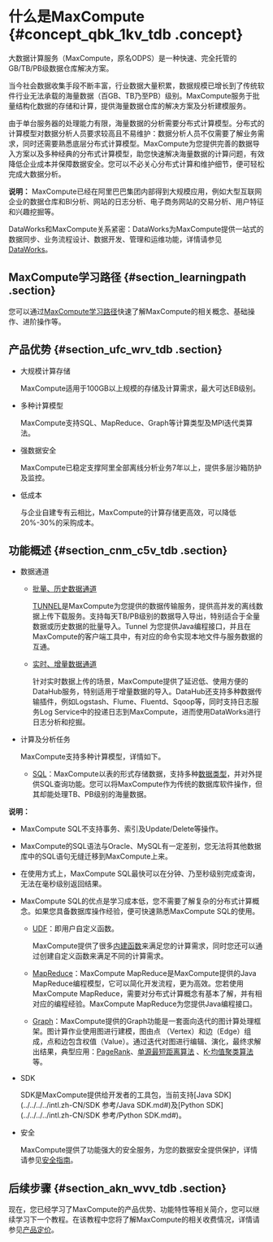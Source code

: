 # 什么是MaxCompute {#concept_qbk_1kv_tdb .concept}

大数据计算服务（MaxCompute，原名ODPS）是一种快速、完全托管的GB/TB/PB级数据仓库解决方案。

当今社会数据收集手段不断丰富，行业数据大量积累，数据规模已增长到了传统软件行业无法承载的海量数据（百GB、TB乃至PB）级别。MaxCompute服务于批量结构化数据的存储和计算，提供海量数据仓库的解决方案及分析建模服务。

由于单台服务器的处理能力有限，海量数据的分析需要分布式计算模型。分布式的计算模型对数据分析人员要求较高且不易维护：数据分析人员不仅需要了解业务需求，同时还需要熟悉底层分布式计算模型。MaxCompute为您提供完善的数据导入方案以及多种经典的分布式计算模型，助您快速解决海量数据的计算问题，有效降低企业成本并保障数据安全。您可以不必关心分布式计算和维护细节，便可轻松完成大数据分析。

**说明：** MaxCompute已经在阿里巴巴集团内部得到大规模应用，例如大型互联网企业的数据仓库和BI分析、网站的日志分析、电子商务网站的交易分析、用户特征和兴趣挖掘等。

DataWorks和MaxCompute关系紧密：DataWorks为MaxCompute提供一站式的数据同步、业务流程设计、数据开发、管理和运维功能，详情请参见[DataWorks](https://www.alibabacloud.com/help/doc-detail/30256.htm)。

## MaxCompute学习路径 {#section_learningpath .section}

您可以通过[MaxCompute学习路径](https://www.alibabacloud.com/getting-started/learningpath/maxcompute)快速了解MaxCompute的相关概念、基础操作、进阶操作等。

## 产品优势 {#section_ufc_wrv_tdb .section}

-   大规模计算存储

    MaxCompute适用于100GB以上规模的存储及计算需求，最大可达EB级别。

-   多种计算模型

    MaxCompute支持SQL、MapReduce、Graph等计算类型及MPI迭代类算法。

-   强数据安全

    MaxCompute已稳定支撑阿里全部离线分析业务7年以上，提供多层沙箱防护及监控。

-   低成本

    与企业自建专有云相比，MaxCompute的计算存储更高效，可以降低20%-30%的采购成本。


## 功能概述 {#section_cnm_c5v_tdb .section}

-   数据通道
    -   [批量、历史数据通道](../../../../intl.zh-CN/用户指南/数据上传下载/数据上传__下载概述.md#)

        [TUNNEL](../../../../intl.zh-CN/用户指南/数据上传下载/批量数据通道SDK介绍/批量数据通道概要.md)是MaxCompute为您提供的数据传输服务，提供高并发的离线数据上传下载服务。支持每天TB/PB级别的数据导入导出，特别适合于全量数据或历史数据的批量导入。Tunnel 为您提供Java编程接口，并且在MaxCompute的客户端工具中，有对应的命令实现本地文件与服务数据的互通。

    -   [实时、增量数据通道](../../../../intl.zh-CN/用户指南/数据上传下载/DataHub实时数据通道.md#)

        针对实时数据上传的场景，MaxCompute提供了延迟低、使用方便的DataHub服务，特别适用于增量数据的导入。DataHub还支持多种数据传输插件，例如Logstash、Flume、Fluentd、Sqoop等，同时支持日志服务Log Service中的投递日志到MaxCompute，进而使用DataWorks进行日志分析和挖掘。

-   计算及分析任务

    MaxCompute支持多种计算模型，详情如下。

    -   [SQL](../../../../intl.zh-CN/用户指南/SQL/SQL概述.md#)：MaxCompute以表的形式存储数据，支持多种[数据类型](../../../../intl.zh-CN/用户指南/基本概念/数据类型.md#)，并对外提供SQL查询功能。您可以将MaxCompute作为传统的数据库软件操作，但其却能处理TB、PB级别的海量数据。

**说明：** 

-   MaxCompute SQL不支持事务、索引及Update/Delete等操作。
-   MaxCompute的SQL语法与Oracle、MySQL有一定差别，您无法将其他数据库中的SQL语句无缝迁移到MaxCompute上来。
-   在使用方式上，MaxCompute SQL最快可以在分钟、乃至秒级别完成查询，无法在毫秒级别返回结果。
-   MaxCompute SQL的优点是学习成本低，您不需要了解复杂的分布式计算概念。如果您具备数据库操作经验，便可快速熟悉MaxCompute SQL的使用。
    -   [UDF](../../../../intl.zh-CN/用户指南/SQL/UDF/UDF概述.md)：即用户自定义函数。

        MaxCompute提供了很多[内建函数](../../../../intl.zh-CN/用户指南/SQL/内建函数/日期函数.md)来满足您的计算需求，同时您还可以通过创建自定义函数来满足不同的计算需求。

    -   [MapReduce](../../../../intl.zh-CN/用户指南/MapReduce/概要/MapReduce概述.md)：MaxCompute MapReduce是MaxCompute提供的Java MapReduce编程模型，它可以简化开发流程，更为高效。您若使用MaxCompute MapReduce，需要对分布式计算概念有基本了解，并有相对应的编程经验。MaxCompute MapReduce为您提供Java编程接口。
    -   [Graph](../../../../intl.zh-CN/用户指南/图模型/图模型概述.md)：MaxCompute提供的Graph功能是一套面向迭代的图计算处理框架。图计算作业使用图进行建模，图由点 （Vertex）和边（Edge）组成，点和边包含权值（Value）。通过迭代对图进行编辑、演化，最终求解出结果，典型应用：[PageRank](../../../../intl.zh-CN/用户指南/图模型/示例程序/PageRank.md)、[单源最短距离算法](../../../../intl.zh-CN/用户指南/图模型/示例程序/单源最短距离.md) 、[K-均值聚类算法](../../../../intl.zh-CN/用户指南/图模型/示例程序/K-均值聚类.md)等。
-   SDK

    SDK是MaxCompute提供给开发者的工具包，当前支持[Java SDK](../../../../intl.zh-CN/SDK 参考/Java SDK.md#)及[Python SDK](../../../../intl.zh-CN/SDK 参考/Python SDK.md#)。

-   安全

    MaxCompute提供了功能强大的安全服务，为您的数据安全提供保护，详情请参见[安全指南](../../../../intl.zh-CN/用户指南/安全指南/目标用户.md)。


## 后续步骤 {#section_akn_wvv_tdb .section}

现在，您已经学习了MaxCompute的产品优势、功能特性等相关简介，您可以继续学习下一个教程。在该教程中您将了解MaxCompute的相关收费情况，详情请参见[产品定价](https://www.alibabacloud.com/help/doc-detail/74873.htm)。

